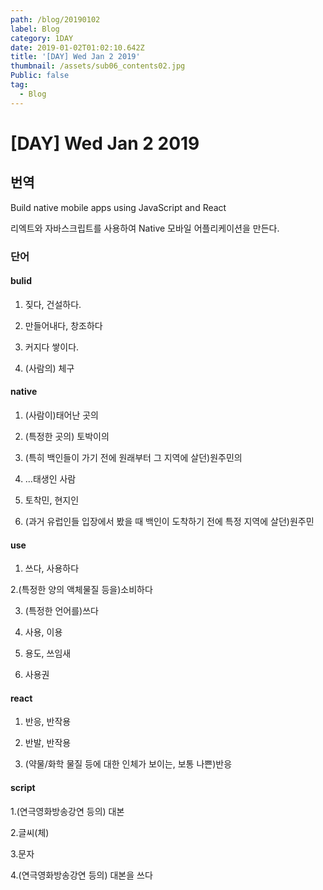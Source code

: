 ```yaml
---
path: /blog/20190102
label: Blog
category: 1DAY
date: 2019-01-02T01:02:10.642Z
title: '[DAY] Wed Jan 2 2019'
thumbnail: /assets/sub06_contents02.jpg
Public: false
tag:
  - Blog
---
```

# [DAY] Wed Jan 2 2019

## 번역
Build native mobile apps using JavaScript and React

리엑트와 자바스크립트를 사용하여 Native 모바일 어플리케이션을 만든다.

### 단어
#### bulid 

1. 짖다, 건설하다. 

2. 만들어내다, 창조하다 

3. 커지다 쌓이다. 

4. (사람의) 체구

#### native 

1. (사람이)태어난 곳의 

2. (특정한 곳의) 토박이의 

3. (특히 백인들이 가기 전에 원래부터 그 지역에 살던)원주민의 

4. ...태생인 사람 

5. 토착민, 현지인 

6. (과거 유럽인들 입장에서 봤을 때 백인이 도착하기 전에 특정 지역에 살던)원주민

#### use 

1. 쓰다, 사용하다 

2.(특정한 양의 액체물질 등을)소비하다 

3. (특정한 언어를)쓰다 

4. 사용, 이용 

5. 용도, 쓰임새 

6. 사용권

#### react 

1. 반응, 반작용 

2. 반발, 반작용 

3. (약물/화학 물질 등에 대한 인체가 보이는, 보통 나쁜)반응 

#### script 

1.(연극영화방송강연 등의) 대본 

2.글씨(체) 

3.문자 

4.(연극영화방송강연 등의) 대본을 쓰다
